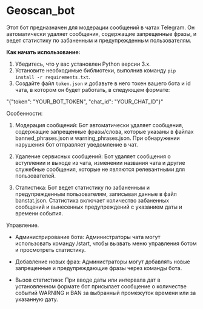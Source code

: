 # Geoscan_bot
Этот бот предназначен для модерации сообщений в чатах Telegram. Он автоматически удаляет сообщения, содержащие запрещенные фразы, и ведет статистику по забаненным и предупрежденным пользователям.

**Как начать использование:**
1. Убедитесь, что у вас установлен Python версии 3.x.
2. Установите необходимые библиотеки, выполнив команду `pip install -r requirements.txt`.
3. Создайте файл `token.json` и добавьте в него токен вашего бота и id чата, в котором он будет работать, в следующем формате:

"{"token": "YOUR_BOT_TOKEN",
  "chat_id": "YOUR_CHAT_ID"}"

Особенности:

1. Модерация сообщений:
Бот автоматически удаляет сообщения, содержащие запрещенные фразы/слова, которые указаны в файлах banned_phrases.json и warning_phrases.json.
При обнаружении нарушения бот отправляет уведомление в чат.

3. Удаление сервисных сообщений:
Бот удаляет сообщения о вступлении и выходе из чата, изменении названия чата и другие служебные сообщения, которые не являются релевантными для пользователей.

4. Статистика:
Бот ведет статистику по забаненным и предупрежденным пользователям, записывая данные в файл banstat.json.
Статистика включает количество забаненных сообщений и вынесенных предупреждений с указанием даты и времени события.

Управление.

- Администрирование бота:
Администраторы чата могут использовать команду /start, чтобы вызвать меню управления ботом и просмотреть статистику.

- Добавление новых фраз:
Администраторы могут добавлять новые запрещенные и предупреждающие фразы через команды бота.

- Вызов статистики:
При вводе даты или интервала дат в установленном формате бот присылает сообщение о количестве событий WARNING и BAN за выбранный промежуток времени или за указанную дату.
